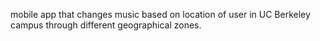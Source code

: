 mobile app that changes music based on location of user in UC Berkeley campus through different geographical zones.
